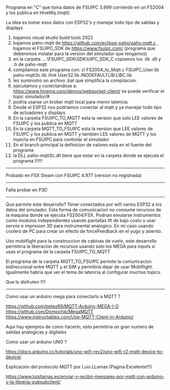 Programa en "C" que toma datos de FSUIPC 3.999 corriendo en un FS2004 y los publica en HiveMq (mqtt)

La idea es tomar esos datos con ESP32's y manejar todo tipo de salidas y displays

1) bajamos visual studio build tools 2022
2) bajamos paho-mqtt de https://github.com/eclipse-paho/paho.mqtt.c , bajamos el FSUIPC_SDK de https://www.fsuipc.com/  (programa que deberemos instalar para la version del simulador que tengamos)
3) en la carpeta ....\FSUIPC_SDK\SDK\UIPC_SDK_C copiamos los .lib .dll y .h de paho-mqtt
4) compilamos este programa con: cl FS2004_to_Mqtt.c FSUIPC_User.lib paho-mqtt3c.lib /link User32.lib /NODEFAULTLIB:LIBC.lib
5) les suministro un archivo .bat que simplifica la compilacion.
6) ejecutamos y conectandose a: https://www.hivemq.com/demos/websocket-client/ se puede verificar el topic simulador/#
7) podria usarse un broker mqtt local para menor latencia.
8) Desde el ESP32 nos podriamos conectar al mqtt y ya manejar todo tipo de actuadores y displays
9) En la carpeta FSUIPC_TO_MQTT esta la version que solo LEE valores de FSUIPC y los publica en MQTT
10) En la carpeta MQTT_TO_FSUIPC esta la version que LEE valores de FSUIPC y los publica en MQTT y tambien LEE valores de MQTT y los inyecta en FSUIPC para controlar el simulador
11) En el branch principal la definicion de valores esta en el fuente del programa
12) la DLL paho-mqtt3c.dll tiene que estar en la carpeta donde se ejecuta el programa !!!!!!

*************************************************************************************************************************************

Probado en FSX Steam con FSUIPC 4.977 (version no registrada)

*************************************************************************************************************************************


Falta probar en P3D

*************************************************************************************************************************************

Que permite este desarrollo? Tener conectados por wifi varios ESP32 a los datos del simulador. Esta forma de comunicacion no consume recursos de la maquina donde se ejecuta FS2004/FSX. Podrian emularse instrumentos como modulos independientes usando pantallas tft de bajo costo o usar servos e impresion 3D para instrumental analogico. En mi caso usando coolers de PC para crear un efecto de forceFeedback en el yugo y asiento.

Uso mobiflight para la construccion de cabinas de vuelo, este desarrollo permitiria la liberacion de recursos usando solo los MEGA para inputs si usas el programa de la carpeta FSUIPC_TO_MQTT

El programa de la carpeta MQTT_TO_FSUIPC permite la comunicacion bidireccional entre MQTT y el SIM y permitiria dejar de usar Mobiflight. Igualmente habria que ver el tema de latencia al configurar muchos topics.

Que lo disfruten !!!!

*************************************************************************************************************************************

Como usar un arduino mega para conectarlo a MQTT ?

https://github.com/petez69/MQTT-Arduino-MEGA-I-O https://github.com/Domochip/MegaMQTT https://www.instructables.com/Use-MQTT-Client-in-Arduino/

Aqui hay ejemplos de como hacerlo, esto permitiria un gran numero de salidas analogicas y digitales

Como usar un arduino UNO ?

https://docs.arduino.cc/tutorials/uno-wifi-rev2/uno-wifi-r2-mqtt-device-to-device/

Explicacion del protocolo MQTT por Luis LLamas (Pagina Excelente!!!)

https://www.luisllamas.es/enviar-y-recibir-mensajes-por-mqtt-con-arduino-y-la-libreria-pubsubclient/
